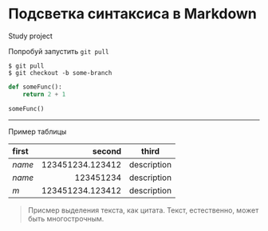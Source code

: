 # Подсветка синтаксиса в Markdown
Study project

Попробуй запустить `git pull`

```
$ git pull
$ git checkout -b some-branch
```

```python
def someFunc():
    return 2 + 1

someFunc()
```

---
Пример таблицы

| first  |           second |    third    |
|:-------|-----------------:|:-----------:|
| *name* | 123451234.123412 | description |
| *name* |        123451234 | description |
| *m*    | 123451234.123412 | description |

>Присмер выделения текста, как цитата. Текст, естественно, может  быть 
> многострочным.
